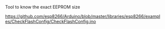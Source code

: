 Tool to know the exact EEPROM size

https://github.com/esp8266/Arduino/blob/master/libraries/esp8266/examples/CheckFlashConfig/CheckFlashConfig.ino

